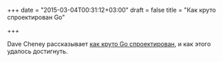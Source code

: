 +++
date = "2015-03-04T00:31:12+03:00"
draft = false
title = "Как круто спроектирован Go"

+++

<p>Dave Cheney рассказывает <a href="http://thenewstack.io/gos-language-design-leaves-others-behind/">как круто Go спроектирован</a>, и как этого удалось достигнуть.</p>

